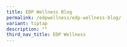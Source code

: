 ```yaml
---
title: EDP Wellness Blog
permalink: /edpwellness/edp-wellness-blog/
variant: tiptap
description: ""
third_nav_title: EDP Wellness
---
```


